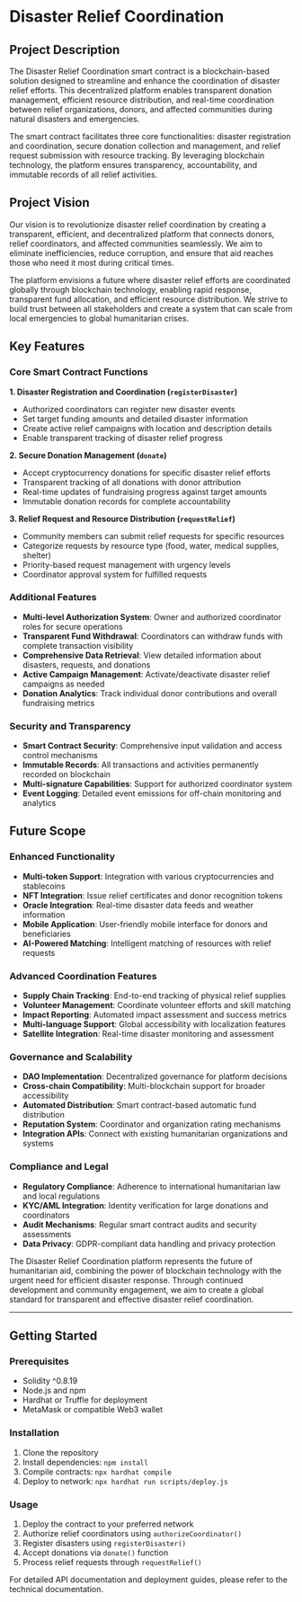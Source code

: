 # Disaster Relief Coordination

## Project Description

The Disaster Relief Coordination smart contract is a blockchain-based solution designed to streamline and enhance the coordination of disaster relief efforts. This decentralized platform enables transparent donation management, efficient resource distribution, and real-time coordination between relief organizations, donors, and affected communities during natural disasters and emergencies.

The smart contract facilitates three core functionalities: disaster registration and coordination, secure donation collection and management, and relief request submission with resource tracking. By leveraging blockchain technology, the platform ensures transparency, accountability, and immutable records of all relief activities.

## Project Vision

Our vision is to revolutionize disaster relief coordination by creating a transparent, efficient, and decentralized platform that connects donors, relief coordinators, and affected communities seamlessly. We aim to eliminate inefficiencies, reduce corruption, and ensure that aid reaches those who need it most during critical times.

The platform envisions a future where disaster relief efforts are coordinated globally through blockchain technology, enabling rapid response, transparent fund allocation, and efficient resource distribution. We strive to build trust between all stakeholders and create a system that can scale from local emergencies to global humanitarian crises.

## Key Features

### Core Smart Contract Functions

**1. Disaster Registration and Coordination (`registerDisaster`)**
- Authorized coordinators can register new disaster events
- Set target funding amounts and detailed disaster information
- Create active relief campaigns with location and description details
- Enable transparent tracking of disaster relief progress

**2. Secure Donation Management (`donate`)**
- Accept cryptocurrency donations for specific disaster relief efforts
- Transparent tracking of all donations with donor attribution
- Real-time updates of fundraising progress against target amounts
- Immutable donation records for complete accountability

**3. Relief Request and Resource Distribution (`requestRelief`)**
- Community members can submit relief requests for specific resources
- Categorize requests by resource type (food, water, medical supplies, shelter)
- Priority-based request management with urgency levels
- Coordinator approval system for fulfilled requests

### Additional Features

- **Multi-level Authorization System**: Owner and authorized coordinator roles for secure operations
- **Transparent Fund Withdrawal**: Coordinators can withdraw funds with complete transaction visibility
- **Comprehensive Data Retrieval**: View detailed information about disasters, requests, and donations
- **Active Campaign Management**: Activate/deactivate disaster relief campaigns as needed
- **Donation Analytics**: Track individual donor contributions and overall fundraising metrics

### Security and Transparency

- **Smart Contract Security**: Comprehensive input validation and access control mechanisms
- **Immutable Records**: All transactions and activities permanently recorded on blockchain
- **Multi-signature Capabilities**: Support for authorized coordinator system
- **Event Logging**: Detailed event emissions for off-chain monitoring and analytics

## Future Scope

### Enhanced Functionality
- **Multi-token Support**: Integration with various cryptocurrencies and stablecoins
- **NFT Integration**: Issue relief certificates and donor recognition tokens
- **Oracle Integration**: Real-time disaster data feeds and weather information
- **Mobile Application**: User-friendly mobile interface for donors and beneficiaries
- **AI-Powered Matching**: Intelligent matching of resources with relief requests

### Advanced Coordination Features
- **Supply Chain Tracking**: End-to-end tracking of physical relief supplies
- **Volunteer Management**: Coordinate volunteer efforts and skill matching
- **Impact Reporting**: Automated impact assessment and success metrics
- **Multi-language Support**: Global accessibility with localization features
- **Satellite Integration**: Real-time disaster monitoring and assessment

### Governance and Scalability
- **DAO Implementation**: Decentralized governance for platform decisions
- **Cross-chain Compatibility**: Multi-blockchain support for broader accessibility
- **Automated Distribution**: Smart contract-based automatic fund distribution
- **Reputation System**: Coordinator and organization rating mechanisms
- **Integration APIs**: Connect with existing humanitarian organizations and systems

### Compliance and Legal
- **Regulatory Compliance**: Adherence to international humanitarian law and local regulations
- **KYC/AML Integration**: Identity verification for large donations and coordinators
- **Audit Mechanisms**: Regular smart contract audits and security assessments
- **Data Privacy**: GDPR-compliant data handling and privacy protection

The Disaster Relief Coordination platform represents the future of humanitarian aid, combining the power of blockchain technology with the urgent need for efficient disaster response. Through continued development and community engagement, we aim to create a global standard for transparent and effective disaster relief coordination.

---

## Getting Started

### Prerequisites
- Solidity ^0.8.19
- Node.js and npm
- Hardhat or Truffle for deployment
- MetaMask or compatible Web3 wallet

### Installation
1. Clone the repository
2. Install dependencies: `npm install`
3. Compile contracts: `npx hardhat compile`
4. Deploy to network: `npx hardhat run scripts/deploy.js`

### Usage
1. Deploy the contract to your preferred network
2. Authorize relief coordinators using `authorizeCoordinator()`
3. Register disasters using `registerDisaster()`
4. Accept donations via `donate()` function
5. Process relief requests through `requestRelief()`

For detailed API documentation and deployment guides, please refer to the technical documentation.

